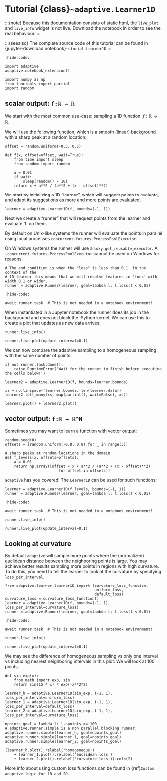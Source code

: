 # Tutorial {class}`~adaptive.Learner1D`

:::{note}
Because this documentation consists of static html, the `live_plot` and `live_info` widget is not live.
Download the notebook in order to see the real behaviour.
:::

:::{seealso}
The complete source code of this tutorial can be found in {jupyter-download:notebook}`tutorial.Learner1D`
:::

```{jupyter-execute}
:hide-code:

import adaptive
adaptive.notebook_extension()

import numpy as np
from functools import partial
import random
```

## scalar output: `f:ℝ → ℝ`

We start with the most common use-case: sampling a 1D function
$\ f: ℝ → ℝ$.

We will use the following function, which is a smooth (linear)
background with a sharp peak at a random location:

```{jupyter-execute}
offset = random.uniform(-0.5, 0.5)

def f(x, offset=offset, wait=True):
    from time import sleep
    from random import random

    a = 0.01
    if wait:
        sleep(random() / 10)
    return x + a**2 / (a**2 + (x - offset)**2)
```

We start by initializing a 1D “learner”, which will suggest points to
evaluate, and adapt its suggestions as more and more points are
evaluated.

```{jupyter-execute}
learner = adaptive.Learner1D(f, bounds=(-1, 1))
```

Next we create a “runner” that will request points from the learner and
evaluate ‘f’ on them.

By default on Unix-like systems the runner will evaluate the points in
parallel using local processes `concurrent.futures.ProcessPoolExecutor`.

On Windows systems the runner will use a `loky.get_reusable_executor`.
A `~concurrent.futures.ProcessPoolExecutor` cannot be used on Windows for reasons.

```{jupyter-execute}
# The end condition is when the "loss" is less than 0.1. In the context of the
# 1D learner this means that we will resolve features in 'func' with width 0.1 or wider.
runner = adaptive.Runner(learner, goal=lambda l: l.loss() < 0.01)
```

```{jupyter-execute}
:hide-code:

await runner.task  # This is not needed in a notebook environment!
```

When instantiated in a Jupyter notebook the runner does its job in the
background and does not block the IPython kernel. We can use this to
create a plot that updates as new data arrives:

```{jupyter-execute}
runner.live_info()
```

```{jupyter-execute}
runner.live_plot(update_interval=0.1)
```

We can now compare the adaptive sampling to a homogeneous sampling with
the same number of points:

```{jupyter-execute}
if not runner.task.done():
    raise RuntimeError('Wait for the runner to finish before executing the cells below!')
```

```{jupyter-execute}
learner2 = adaptive.Learner1D(f, bounds=learner.bounds)

xs = np.linspace(*learner.bounds, len(learner.data))
learner2.tell_many(xs, map(partial(f, wait=False), xs))

learner.plot() + learner2.plot()
```

## vector output: `f:ℝ → ℝ^N`

Sometimes you may want to learn a function with vector output:

```{jupyter-execute}
random.seed(0)
offsets = [random.uniform(-0.8, 0.8) for _ in range(3)]

# sharp peaks at random locations in the domain
def f_levels(x, offsets=offsets):
    a = 0.01
    return np.array([offset + x + a**2 / (a**2 + (x - offset)**2)
                        for offset in offsets])
```

`adaptive` has you covered! The `Learner1D` can be used for such
functions:

```{jupyter-execute}
learner = adaptive.Learner1D(f_levels, bounds=(-1, 1))
runner = adaptive.Runner(learner, goal=lambda l: l.loss() < 0.01)
```

```{jupyter-execute}
:hide-code:

await runner.task  # This is not needed in a notebook environment!
```

```{jupyter-execute}
runner.live_info()
```

```{jupyter-execute}
runner.live_plot(update_interval=0.1)

```

## Looking at curvature

By default `adaptive` will sample more points where the (normalized)
euclidean distance between the neighboring points is large.
You may achieve better results sampling more points in regions with high
curvature. To do this, you need to tell the learner to look at the curvature
by specifying `loss_per_interval`.

```{jupyter-execute}
from adaptive.learner.learner1D import (curvature_loss_function,
                                        uniform_loss,
                                        default_loss)
curvature_loss = curvature_loss_function()
learner = adaptive.Learner1D(f, bounds=(-1, 1), loss_per_interval=curvature_loss)
runner = adaptive.Runner(learner, goal=lambda l: l.loss() < 0.01)
```

```{jupyter-execute}
:hide-code:

await runner.task  # This is not needed in a notebook environment!
```

```{jupyter-execute}
runner.live_info()
```

```{jupyter-execute}
runner.live_plot(update_interval=0.1)
```

We may see the difference of homogeneous sampling vs only one interval vs
including nearest neighboring intervals in this plot: We will look at 100 points.

```{jupyter-execute}
def sin_exp(x):
    from math import exp, sin
    return sin(15 * x) * exp(-x**2*2)

learner_h = adaptive.Learner1D(sin_exp, (-1, 1), loss_per_interval=uniform_loss)
learner_1 = adaptive.Learner1D(sin_exp, (-1, 1), loss_per_interval=default_loss)
learner_2 = adaptive.Learner1D(sin_exp, (-1, 1), loss_per_interval=curvature_loss)

npoints_goal = lambda l: l.npoints >= 100
# adaptive.runner.simple is a non parallel blocking runner.
adaptive.runner.simple(learner_h, goal=npoints_goal)
adaptive.runner.simple(learner_1, goal=npoints_goal)
adaptive.runner.simple(learner_2, goal=npoints_goal)

(learner_h.plot().relabel('homogeneous')
    + learner_1.plot().relabel('euclidean loss')
    + learner_2.plot().relabel('curvature loss')).cols(2)
```

More info about using custom loss functions can be found
in {ref}`Custom adaptive logic for 1D and 2D`.
